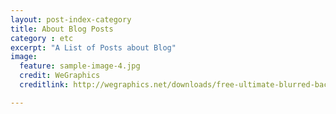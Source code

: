 ```yaml
---
layout: post-index-category
title: About Blog Posts
category : etc
excerpt: "A List of Posts about Blog"
image:
  feature: sample-image-4.jpg
  credit: WeGraphics
  creditlink: http://wegraphics.net/downloads/free-ultimate-blurred-background-pack/

---
```

